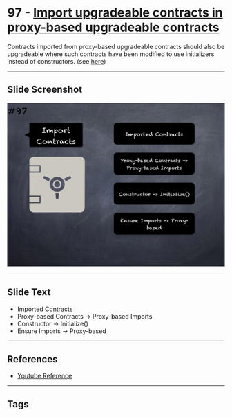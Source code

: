 # 97 - [Import upgradeable contracts in proxy-based upgradeable contracts](Import%20upgradeable%20contracts%20in%20proxy-based%20upgradeable%20contracts.md)
Contracts imported from proxy-based upgradeable contracts should also be upgradeable where such contracts have been modified to use initializers instead of constructors. (see [here](https://docs.openzeppelin.com/upgrades-plugins/1.x/writing-upgradeable#use-upgradeable-libraries))

___
## Slide Screenshot
![097.png](../../images/4.%20Pitfalls%20and%20Best%20Practices%20101/097.png)
___
## Slide Text
- Imported Contracts
- Proxy-based Contracts -> Proxy-based Imports
- Constructor -> Initialize()
- Ensure Imports -> Proxy-based
___
## References
- [Youtube Reference](https://youtu.be/vyWLO5Dlg50?t=987)
___
## Tags